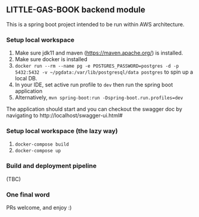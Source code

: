 ## LITTLE-GAS-BOOK backend module

This is a spring boot project intended to be run within AWS architecture. 

### Setup local workspace

1. Make sure jdk11 and maven (https://maven.apache.org/) is installed.
2. Make sure docker is installed
3. `docker run --rm --name pg -e POSTGRES_PASSWORD=postgres -d -p 5432:5432 -v ~/pgdata:/var/lib/postgresql/data postgres` to spin up a local DB. 
4. In your IDE, set active run profile to `dev` then run the spring boot application
5. Alternatively, `mvn spring-boot:run -Dspring-boot.run.profiles=dev`

The application should start and you can checkout the swagger doc by navigating to http://localhost/swagger-ui.html#

### Setup local workspace (the lazy way)
1. `docker-compose build`
2. `docker-compose up`

### Build and deployment pipeline

(TBC)

### One final word

PRs welcome, and enjoy :)